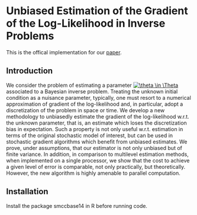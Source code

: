 Unbiased Estimation of the Gradient of the Log-Likelihood in Inverse Problems
==
This is the offical implementation for our [paper](https://arxiv.org/abs/2003.04896).

Introduction
--
We consider the problem of estimating a parameter <a href="https://www.codecogs.com/eqnedit.php?latex=\theta&space;\in&space;\Theta" target="_blank"><img src="https://latex.codecogs.com/gif.latex?\theta&space;\in&space;\Theta" title="\theta \in \Theta" /></a> associated to a Bayesian inverse problem. Treating the unknown initial condition as a nuisance parameter, typically, one must resort to a numerical approximation of gradient of the log-likelihood and, in particular, adopt a discretization of the problem in space or time. We develop a new methodology to unbiasedly estimate the gradient of the log-likelihood w.r.t. the unknown parameter, that is, an estimate which loses the discretization bias in expectation. Such a property is not only useful w.r.t. estimation in terms of the original stochastic model of interest, but can be used in stochastic gradient algorithms which benefit from unbiased estimates. We prove, under assumptions, that our estimator is not only unbiased but of finite variance. In addition, in comparison to multilevel estimation methods, when implemented on a single processor, we show that the cost to achieve a given level of error is comparable, not only practically, but theoretically. However, the new algorithm is highly amenable to parallel computation.

Installation
--
Install the package smccbase14 in R before running code.
